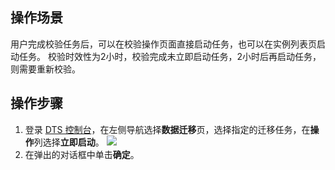 
## 操作场景
用户完成校验任务后，可以在校验操作页面直接启动任务，也可以在实例列表页启动任务。
校验时效性为2小时，校验完成未立即启动任务，2小时后再启动任务，则需要重新校验。

## 操作步骤
1. 登录 [DTS 控制台](https://console.cloud.tencent.com/dts/migration)，在左侧导航选择**数据迁移**页，选择指定的迁移任务，在**操作**列选择**立即启动**。
    ![](https://qcloudimg.tencent-cloud.cn/raw/0e29ed109f7ca795c815ed5eb0e1dd4f.png)
2. 在弹出的对话框中单击**确定**。

